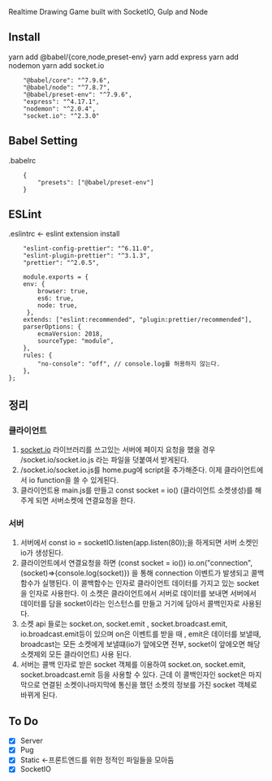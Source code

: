 Realtime Drawing Game built with SocketIO, Gulp and Node

## Install

yarn add @babel/{core,node,preset-env}
yarn add express
yarn add nodemon
yarn add socket.io

```
    "@babel/core": "^7.9.6",
    "@babel/node": "^7.8.7",
    "@babel/preset-env": "^7.9.6",
    "express": "^4.17.1",
    "nodemon": "^2.0.4",
    "socket.io": "^2.3.0"
```

## Babel Setting

.babelrc

```
    {
        "presets": ["@babel/preset-env"]
    }

```

## ESLint

.eslintrc <- eslint extension install

```
    "eslint-config-prettier": "^6.11.0",
    "eslint-plugin-prettier": "^3.1.3",
    "prettier": "^2.0.5",
```

```
    module.exports = {
    env: {
        browser: true,
        es6: true,
        node: true,
     },
    extends: ["eslint:recommended", "plugin:prettier/recommended"],
    parserOptions: {
        ecmaVersion: 2018,
        sourceType: "module",
    },
    rules: {
        "no-console": "off", // console.log를 허용하지 않는다.
    },
};
```

## 정리

### 클라이언트

1. [socket.io](https://slack-redir.net/link?url=http%3A%2F%2Fsocket.io) 라이브러리를 쓰고있는 서버에 페이지 요청을 했을 경우 /socket.io/socket.io.js 라는 파일을 덧붙여서 받게된다.
2. /socket.io/socket.io.js를 home.pug에 script을 추가해준다. 이제 클라이언트에서 io function을 쓸 수 있게된다.
3. 클라이언트용 main.js를 만들고 const socket = io() (클라이언트 소켓생성)를 해주게 되면 서버소켓에 연결요청을 한다.

### 서버

1. 서버에서 const io = socketIO.listen(app.listen(80));을 하게되면 서버 소켓인 io가 생성된다.
2. 클라이언트에서 연결요청을 하면 (const socket = io()) io.on("connection",(socket)=>{console.log(socket)}) 을 통해 connection 이벤트가 발생되고 콜백함수가 실행된다. 이 콜백함수는 인자로 클라이언트 데이터를 가지고 있는 socket을 인자로 사용한다. 이 소켓은 클라이언트에서 서버로 데이터를 보내면 서버에서 데이터를 담을 socket이라는 인스턴스를 만들고 거기에 담아서 콜백인자로 사용된다.
3. 소켓 api 들로는 socket.on, socket.emit , socket.broadcast.emit, io.broadcast.emit등이 있으며 on은 이벤트를 받을 때 , emit은 데이터를 보낼때, broadcast는 모든 소켓에게 보낼떄(io가 앞에오면 전부, socket이 앞에오면 해당 소켓제외 모든 클라이언트) 사용 된다.
4. 서버는 콜백 인자로 받은 socket 객체를 이용하여 socket.on, socket.emit, socket.broadcast.emit 등을 사용할 수 있다. 근데 이 콜백인자인 socket은 마지막으로 연결된 소켓이나마지막에 통신을 했던 소켓의 정보를 가진 socket 객체로 바뀌게 된다.

## To Do

- [x] Server
- [x] Pug
- [x] Static <-프론트엔드를 위한 정적인 파일들을 모아둠
- [x] SocketIO
